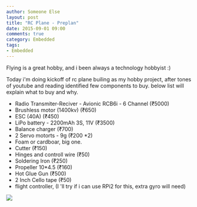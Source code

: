 ```yaml
---
author: Someone Else
layout: post
title: "RC Plane - Preplan"
date: 2015-09-01 09:00
comments: true
category: Embedded
tags:
- Embedded
---
```


Flying is a great hobby, and i been always a technology hobbyist :)

Today i'm doing kickoff of rc plane builing as my hobby project, after tones of youtube and reading identified few components to buy. below list will explain what to buy and why.

+ Radio Transmiter-Reciver - Avionic RCB6i - 6 Channel (₹5000)
+ Brushless motor (1400kv) (₹650)
+ ESC (40A) (₹450)
+ LiPo battery - 2200mAh 3S, 11V (₹3500)
+ Balance charger (₹700)
+ 2 Servo motorts - 9g (₹200 *2)
+ Foam or cardboar, big one.
+ Cutter (₹150)
+ Hinges and controll wire (₹50)
+ Soldering Iron (₹250)
+ Propeller 10*4.5 (₹160)
+ Hot Glue Gun (₹500)
+ 2 Inch Cello tape (₹50)
+ flight controller, (I 'll try if i can use RPi2 for this, extra gyro will need)

<img align="center" src="http://www.generalhobby.com/images/products/spirit-freewing-1.png" />
